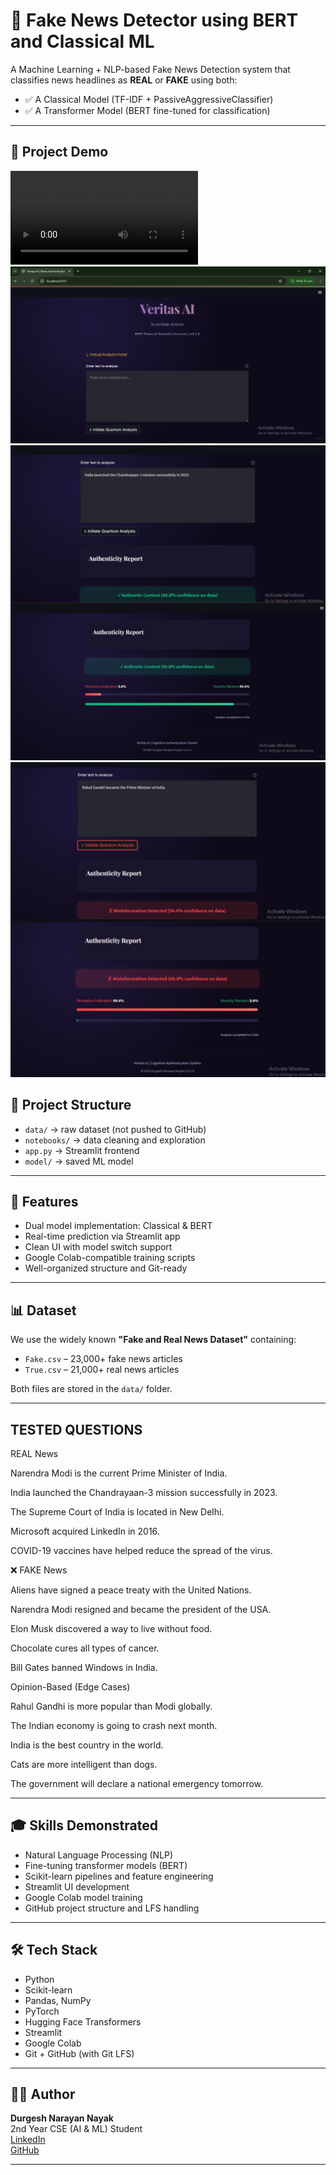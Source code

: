 # 📰 Fake News Detector using BERT and Classical ML

A Machine Learning + NLP-based Fake News Detection system that classifies news headlines as **REAL** or **FAKE** using both:
- ✅ A Classical Model (TF-IDF + PassiveAggressiveClassifier)
- ✅ A Transformer Model (BERT fine-tuned for classification)

---

## 📁 Project Demo
<video controls src="InShot_20250630_123434725.mp4" title="DEMO "></video>
![SCREENSHOT](FAKENEWS.JPG)
![SCREENSHOT](InShot_20250630_133511233.jpg)
![SCREENSHOT](InShot_20250630_181929671.jpg)

## 📁 Project Structure
- `data/` → raw dataset (not pushed to GitHub)
- `notebooks/` → data cleaning and exploration
- `app.py` → Streamlit frontend
- `model/` → saved ML model

---

## 📌 Features

- Dual model implementation: Classical & BERT
- Real-time prediction via Streamlit app
- Clean UI with model switch support
- Google Colab-compatible training scripts
- Well-organized structure and Git-ready

---

## 📊 Dataset

We use the widely known **"Fake and Real News Dataset"** containing:
- `Fake.csv` – 23,000+ fake news articles
- `True.csv` – 21,000+ real news articles

Both files are stored in the `data/` folder.

---
## TESTED QUESTIONS
 REAL News

Narendra Modi is the current Prime Minister of India.

India launched the Chandrayaan-3 mission successfully in 2023.

The Supreme Court of India is located in New Delhi.

Microsoft acquired LinkedIn in 2016.

COVID-19 vaccines have helped reduce the spread of the virus.

❌ FAKE News 

Aliens have signed a peace treaty with the United Nations.

Narendra Modi resigned and became the president of the USA.

Elon Musk discovered a way to live without food.

Chocolate cures all types of cancer.

Bill Gates banned Windows in India.

 Opinion-Based (Edge Cases)

Rahul Gandhi is more popular than Modi globally.

The Indian economy is going to crash next month.

India is the best country in the world.

Cats are more intelligent than dogs.

The government will declare a national emergency tomorrow.


---

## 🎓 Skills Demonstrated

- Natural Language Processing (NLP)
- Fine-tuning transformer models (BERT)
- Scikit-learn pipelines and feature engineering
- Streamlit UI development
- Google Colab model training
- GitHub project structure and LFS handling

---

## 🛠 Tech Stack

- Python
- Scikit-learn
- Pandas, NumPy
- PyTorch
- Hugging Face Transformers
- Streamlit
- Google Colab
- Git + GitHub (with Git LFS)

---

## 🙋‍♂️ Author

**Durgesh Narayan Nayak**  
2nd Year CSE (AI & ML) Student  
[LinkedIn](https://www.linkedin.com/in/durgesh-narayan-nayak-82098a353/)  
[GitHub](https://github.com/DnN04)

---

